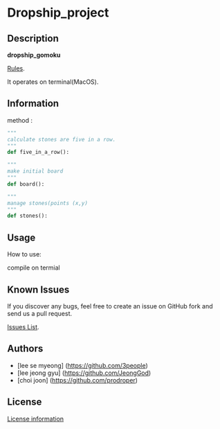 # Dropship_project


## Description

**dropship_gomoku** 

[Rules](https://en.wikipedia.org/wiki/Gomoku#Official_rules).

It operates on terminal(MacOS).

## Information

method :

```python
"""
calculate stones are five in a row.
"""
def five_in_a_row():
```

```python
"""
make initial board
"""
def board():
```

```python
"""
manage stones(points (x,y)
"""
def stones():
```


## Usage

How to use:

compile on termial

## Known Issues

If you discover any bugs, feel free to create an issue on GitHub fork and
send us a pull request.

[Issues List](https://github.com/3people/dropship_project).

## Authors

* [lee se myeong] (https://github.com/3people)  
* [lee jeong gyu] (https://github.com/JeongGod)
* [choi joon] (https://github.com/prodroper)  

## License

[License information](https://github.com/3people/dropship_project/blob/master/LICENSE)
